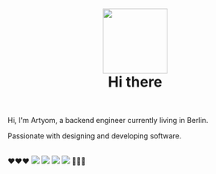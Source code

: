 
<h1 align="center">
  <div>
    <img src="https://media.giphy.com/media/qBUOTxKwa6hhK/giphy.gif" height="128"/>
  </div>
  Hi there
</h1>
<br />

Hi, I'm Artyom, a backend engineer currently living in Berlin.

Passionate with designing and developing software.
<br />
<br />

<div style='display: inline-block' align='center'>
❤️❤️❤️   
  <img src="https://img.icons8.com/offices/40/000000/ruby-gemstone.png"/>
  <img src="https://img.icons8.com/color/48/000000/javascript--v1.png"/>
  <img src="https://img.icons8.com/color/48/000000/golang.png"/>
  <img src="https://cdn.icon-icons.com/icons2/2699/PNG/48/elixir_lang_logo_icon_169207.png" />
   💜💜💜
</div>
